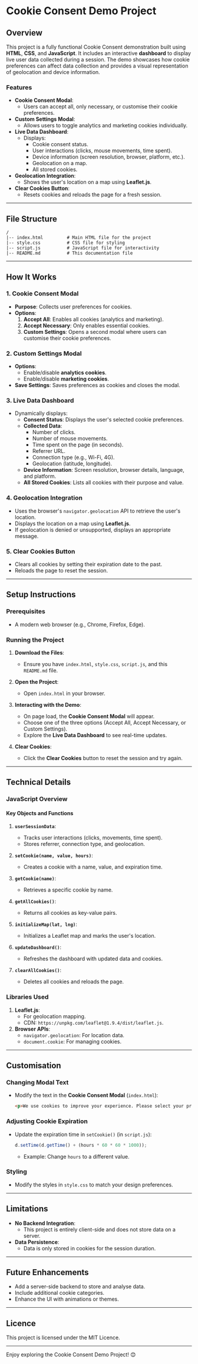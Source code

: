 # Cookie Consent Demo Project

## **Overview**
This project is a fully functional Cookie Consent demonstration built using **HTML**, **CSS**, and **JavaScript**. It includes an interactive **dashboard** to display live user data collected during a session. The demo showcases how cookie preferences can affect data collection and provides a visual representation of geolocation and device information.

### **Features**
- **Cookie Consent Modal**:
  - Users can accept all, only necessary, or customise their cookie preferences.
- **Custom Settings Modal**:
  - Allows users to toggle analytics and marketing cookies individually.
- **Live Data Dashboard**:
  - Displays:
    - Cookie consent status.
    - User interactions (clicks, mouse movements, time spent).
    - Device information (screen resolution, browser, platform, etc.).
    - Geolocation on a map.
    - All stored cookies.
- **Geolocation Integration**:
  - Shows the user's location on a map using **Leaflet.js**.
- **Clear Cookies Button**:
  - Resets cookies and reloads the page for a fresh session.

---

## **File Structure**

```plaintext
/
|-- index.html         # Main HTML file for the project
|-- style.css          # CSS file for styling
|-- script.js          # JavaScript file for interactivity
|-- README.md          # This documentation file
```

---

## **How It Works**

### 1. **Cookie Consent Modal**
- **Purpose**: Collects user preferences for cookies.
- **Options**:
  1. **Accept All**: Enables all cookies (analytics and marketing).
  2. **Accept Necessary**: Only enables essential cookies.
  3. **Custom Settings**: Opens a second modal where users can customise their cookie preferences.

### 2. **Custom Settings Modal**
- **Options**:
  - Enable/disable **analytics cookies**.
  - Enable/disable **marketing cookies**.
- **Save Settings**: Saves preferences as cookies and closes the modal.

### 3. **Live Data Dashboard**
- Dynamically displays:
  - **Consent Status**: Displays the user's selected cookie preferences.
  - **Collected Data**:
    - Number of clicks.
    - Number of mouse movements.
    - Time spent on the page (in seconds).
    - Referrer URL.
    - Connection type (e.g., Wi-Fi, 4G).
    - Geolocation (latitude, longitude).
  - **Device Information**: Screen resolution, browser details, language, and platform.
  - **All Stored Cookies**: Lists all cookies with their purpose and value.

### 4. **Geolocation Integration**
- Uses the browser's `navigator.geolocation` API to retrieve the user's location.
- Displays the location on a map using **Leaflet.js**.
- If geolocation is denied or unsupported, displays an appropriate message.

### 5. **Clear Cookies Button**
- Clears all cookies by setting their expiration date to the past.
- Reloads the page to reset the session.

---

## **Setup Instructions**

### Prerequisites
- A modern web browser (e.g., Chrome, Firefox, Edge).

### Running the Project
1. **Download the Files**:
   - Ensure you have `index.html`, `style.css`, `script.js`, and this `README.md` file.

2. **Open the Project**:
   - Open `index.html` in your browser.

3. **Interacting with the Demo**:
   - On page load, the **Cookie Consent Modal** will appear.
   - Choose one of the three options (Accept All, Accept Necessary, or Custom Settings).
   - Explore the **Live Data Dashboard** to see real-time updates.

4. **Clear Cookies**:
   - Click the **Clear Cookies** button to reset the session and try again.

---

## **Technical Details**

### **JavaScript Overview**

#### **Key Objects and Functions**

1. **`userSessionData`**:
   - Tracks user interactions (clicks, movements, time spent).
   - Stores referrer, connection type, and geolocation.

2. **`setCookie(name, value, hours)`**:
   - Creates a cookie with a name, value, and expiration time.

3. **`getCookie(name)`**:
   - Retrieves a specific cookie by name.

4. **`getAllCookies()`**:
   - Returns all cookies as key-value pairs.

5. **`initializeMap(lat, lng)`**:
   - Initializes a Leaflet map and marks the user's location.

6. **`updateDashboard()`**:
   - Refreshes the dashboard with updated data and cookies.

7. **`clearAllCookies()`**:
   - Deletes all cookies and reloads the page.

### **Libraries Used**
1. **Leaflet.js**:
   - For geolocation mapping.
   - CDN: `https://unpkg.com/leaflet@1.9.4/dist/leaflet.js`.
2. **Browser APIs**:
   - `navigator.geolocation`: For location data.
   - `document.cookie`: For managing cookies.

---

## **Customisation**

### Changing Modal Text
- Modify the text in the **Cookie Consent Modal** (`index.html`):
  ```html
  <p>We use cookies to improve your experience. Please select your preferences:</p>
  ```

### Adjusting Cookie Expiration
- Update the expiration time in `setCookie()` (in `script.js`):
  ```javascript
  d.setTime(d.getTime() + (hours * 60 * 60 * 1000));
  ```
  - Example: Change `hours` to a different value.

### Styling
- Modify the styles in `style.css` to match your design preferences.

---

## **Limitations**
- **No Backend Integration**:
  - This project is entirely client-side and does not store data on a server.
- **Data Persistence**:
  - Data is only stored in cookies for the session duration.

---

## **Future Enhancements**
- Add a server-side backend to store and analyse data.
- Include additional cookie categories.
- Enhance the UI with animations or themes.

---

## **Licence**
This project is licensed under the MIT Licence.

---

Enjoy exploring the Cookie Consent Demo Project! 😊

